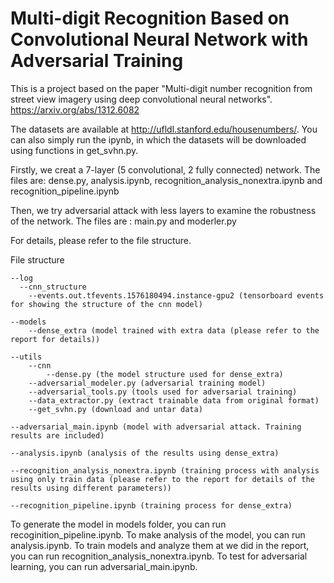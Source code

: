 # Multi-digit Recognition Based on Convolutional Neural Network with Adversarial Training

This is a project based on the paper "Multi-digit number recognition from street view imagery using deep convolutional neural networks". https://arxiv.org/abs/1312.6082 

The datasets are available at http://ufldl.stanford.edu/housenumbers/. You can also simply run the ipynb, in which the datasets will be downloaded using functions in get_svhn.py. 

Firstly, we creat a 7-layer (5 convolutional, 2 fully connected) network. The files are: dense.py, analysis.ipynb, recognition_analysis_nonextra.ipynb and recognition_pipeline.ipynb 

Then, we try adversarial attack with less layers to examine the robustness of the network. The files are : main.py and moderler.py

For details, please refer to the file structure.

File structure

    --log
      --cnn_structure
        --events.out.tfevents.1576180494.instance-gpu2 (tensorboard events for showing the structure of the cnn model)
        
    --models
        --dense_extra (model trained with extra data (please refer to the report for details))

    --utils
        --cnn
            --dense.py (the model structure used for dense_extra)
        --adversarial_modeler.py (adversarial training model)
        --adversarial_tools.py (tools used for adversarial training)
        --data_extractor.py (extract trainable data from original format)
        --get_svhn.py (download and untar data)

    --adversarial_main.ipynb (model with adversarial attack. Training results are included)
    
    --analysis.ipynb (analysis of the results using dense_extra)

    --recognition_analysis_nonextra.ipynb (training process with analysis using only train data (please refer to the report for details of the results using different parameters))
    
    --recognition_pipeline.ipynb (training process for dense_extra)

To generate the model in models folder, you can run recoginition_pipeline.ipynb. To make analysis of the model, you can run analysis.ipynb. To train models and analyze them at we did in the report, you can run recognition_analysis_nonextra.ipynb. To test for adversarial learning, you can run adversarial_main.ipynb. 




